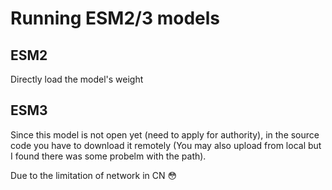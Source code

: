 # Running ESM2/3 models

## ESM2
Directly load the model's weight

## ESM3
Since this model is not open yet (need to apply for authority), in the source code you have to download it remotely (You may also upload from local but I found there was some probelm with the path). 

Due to the limitation of network in CN :flushed:
